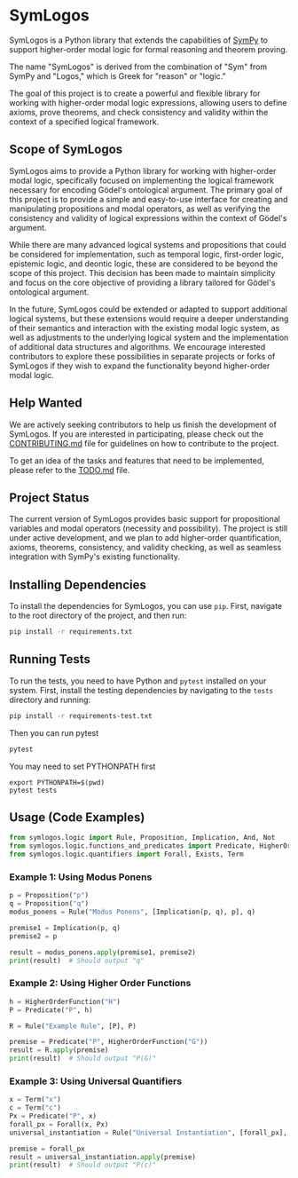 # SymLogos

SymLogos is a Python library that extends the capabilities of [SymPy](https://www.sympy.org/) to support higher-order modal logic for formal reasoning and theorem proving.

The name "SymLogos" is derived from the combination of "Sym" from SymPy and "Logos," which is Greek for "reason" or "logic."

The goal of this project is to create a powerful and flexible library for working with higher-order modal logic expressions, allowing users to define axioms, prove theorems, and check consistency and validity within the context of a specified logical framework.

## Scope of SymLogos

SymLogos aims to provide a Python library for working with higher-order modal logic, specifically focused on implementing the logical framework necessary for encoding Gödel's ontological argument. The primary goal of this project is to provide a simple and easy-to-use interface for creating and manipulating propositions and modal operators, as well as verifying the consistency and validity of logical expressions within the context of Gödel's argument.

While there are many advanced logical systems and propositions that could be considered for implementation, such as temporal logic, first-order logic, epistemic logic, and deontic logic, these are considered to be beyond the scope of this project. This decision has been made to maintain simplicity and focus on the core objective of providing a library tailored for Gödel's ontological argument.

In the future, SymLogos could be extended or adapted to support additional logical systems, but these extensions would require a deeper understanding of their semantics and interaction with the existing modal logic system, as well as adjustments to the underlying logical system and the implementation of additional data structures and algorithms. We encourage interested contributors to explore these possibilities in separate projects or forks of SymLogos if they wish to expand the functionality beyond higher-order modal logic.

## Help Wanted

We are actively seeking contributors to help us finish the development of SymLogos. If you are interested in participating, please check out the [CONTRIBUTING.md](CONTRIBUTING.md) file for guidelines on how to contribute to the project.

To get an idea of the tasks and features that need to be implemented, please refer to the [TODO.md](TODO.md) file.

## Project Status

The current version of SymLogos provides basic support for propositional variables and modal operators (necessity and possibility). The project is still under active development, and we plan to add higher-order quantification, axioms, theorems, consistency, and validity checking, as well as seamless integration with SymPy's existing functionality.

## Installing Dependencies

To install the dependencies for SymLogos, you can use `pip`. First, navigate to the root directory of the project, and then run:

```bash
pip install -r requirements.txt
```

## Running Tests

To run the tests, you need to have Python and `pytest` installed on your system. First, install the testing dependencies by navigating to the `tests` directory and running:

```bash
pip install -r requirements-test.txt
```

Then you can run pytest
```bash
pytest
```

You may need to set PYTHONPATH first
```
export PYTHONPATH=$(pwd)
pytest tests
```

## Usage (Code Examples)

```python
from symlogos.logic import Rule, Proposition, Implication, And, Not
from symlogos.logic.functions_and_predicates import Predicate, HigherOrderFunction
from symlogos.logic.quantifiers import Forall, Exists, Term
```

### Example 1: Using Modus Ponens
```python
p = Proposition("p")
q = Proposition("q")
modus_ponens = Rule("Modus Ponens", [Implication(p, q), p], q)

premise1 = Implication(p, q)
premise2 = p

result = modus_ponens.apply(premise1, premise2)
print(result)  # Should output "q"
```

### Example 2: Using Higher Order Functions
```python
h = HigherOrderFunction("H")
P = Predicate("P", h)

R = Rule("Example Rule", [P], P)

premise = Predicate("P", HigherOrderFunction("G"))
result = R.apply(premise)
print(result)  # Should output "P(G)"
```

### Example 3: Using Universal Quantifiers
```python
x = Term("x")
c = Term("c")
Px = Predicate("P", x)
forall_px = Forall(x, Px)
universal_instantiation = Rule("Universal Instantiation", [forall_px], Predicate("P", c))

premise = forall_px
result = universal_instantiation.apply(premise)
print(result)  # Should output "P(c)"
```
